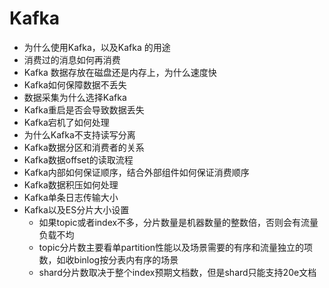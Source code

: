 # Kafka

* 为什么使用Kafka，以及Kafka 的用途
* 消费过的消息如何再消费
* Kafka 数据存放在磁盘还是内存上，为什么速度快
* Kafka如何保障数据不丢失
* 数据采集为什么选择Kafka
* Kafka重启是否会导致数据丢失
* Kafka宕机了如何处理
* 为什么Kafka不支持读写分离
* Kafka数据分区和消费者的关系
* Kafka数据offset的读取流程
* Kafka内部如何保证顺序，结合外部组件如何保证消费顺序
* Kafka数据积压如何处理
* Kafka单条日志传输大小
* Kafka以及ES分片大小设置
    * 如果topic或者index不多，分片数量是机器数量的整数倍，否则会有流量负载不均
    * topic分片数主要看单partition性能以及场景需要的有序和流量独立的项数，如收binlog按分表内有序的场景
    * shard分片数取决于整个index预期文档数，但是shard只能支持20e文档

